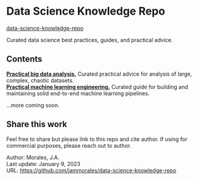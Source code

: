 # Data Science Knowledge Repo 
[data-science-knowledge-repo](https://github.com/jammorales/data-science-knowledge-repo)  
  
Curated data science best practices, guides, and practical advice.



## Contents

[__Practical big data analysis.__](https://github.com/jammorales/data-science-knowledge-repo/tree/main/practical-big-data-analysis) Curated practical advice for analysis of large, complex, chaotic datasets.  
[__Practical machine learning engineering.__](https://github.com/jammorales/data-science-knowledge-repo/tree/main/practical-machine-learning-engineering) Curated guide for building and maintaining solid end-to-end machine learning pipelines. 
  
...more coming soon.


## Share this work
Feel free to share but please link to this repo and cite author. If using for commercial purposes, please reach out to author.


Author: Morales, J.A.  
Last update: January 9, 2023  
URL: https://github.com/jammorales/data-science-knowledge-repo

